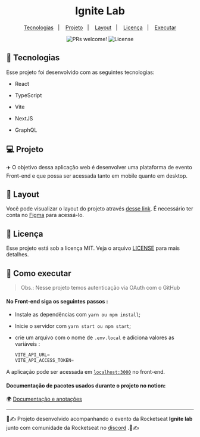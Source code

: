<h1 align="center">
  Ignite Lab
</h1>

<p align="center">
  <a href="#-tecnologias">Tecnologias</a>&nbsp;&nbsp;&nbsp;|&nbsp;&nbsp;&nbsp;
  <a href="#-projeto">Projeto</a>&nbsp;&nbsp;&nbsp;|&nbsp;&nbsp;&nbsp;
  <a href="#-layout">Layout</a>&nbsp;&nbsp;&nbsp;|&nbsp;&nbsp;&nbsp;
  <a href="#memo-licença">Licença</a>&nbsp;&nbsp;&nbsp;|&nbsp;&nbsp;&nbsp;
  <a href="#memo-licença">Executar</a>
</p>

<p align="center">
 <img src="https://img.shields.io/static/v1?label=PRs&message=welcome&color=49AA26&labelColor=000000" alt="PRs welcome!" />
  <img alt="License" src="https://img.shields.io/static/v1?label=license&message=MIT&color=49AA26&labelColor=000000">
</p>

## 🚀 Tecnologias

Esse projeto foi desenvolvido com as seguintes tecnologias:

- React
  
- TypeScript
  
- Vite
  
- NextJS
  
- GraphQL

## 💻 Projeto

✈️ O objetivo dessa aplicação web é desenvolver uma plataforma de evento Front-end e que possa ser acessada tanto em mobile quanto em desktop.

## 🔖 Layout

Você pode visualizar o layout do projeto através [desse link](https://www.figma.com/file/WtiDW4EOL7A5FMboCE233K/Plataforma-de-evento---Ignite-Lab-(Community)?node-id=0%3A1&t=qevqLAPTYtjYW8Am-1). É necessário ter conta no [Figma](https://figma.com) para acessá-lo.

## 📝 Licença

Esse projeto está sob a licença MIT. Veja o arquivo [LICENSE](LICENSE.md) para mais detalhes.

##  📜 Como executar

> Obs.: Nesse projeto temos autenticação via OAuth com o GitHub
> 
#### No Front-end siga os seguintes passos :

- Instale as dependências com `yarn ou npm install`;
- Inicie o servidor com `yarn start ou npm start`;


- crie um arquivo com o nome de `.env.local` e adiciona valores as variáveis : 
  
  ```js 
  VITE_API_URL= 
  VITE_API_ACCESS_TOKEN=
  ```

A aplicação pode ser acessada em [`localhost:3000`](http://localhost:3000) no front-end.


#### Documentação de pacotes usados durante o projeto no notion:

🌍 [Documentação e anotações](https://indigo-hisser-408.notion.site/Nlw-ignite-lab-react-32a4c3456a2f4dbf9affaff6927b34bb)

-----

💪✍️ Projeto desenvolvido acompanhando o evento da Rocketseat **Ignite lab** junto com comunidade da Rocketseat no [discord](http://starter-bot.rocketseat.dev/api/discord/login?param=YmFiZDBlNTQtNjBjZi00OWFhLWI3ZjAtYjhhOTYzYzE0MmY4) .💪✍️
